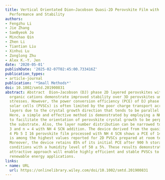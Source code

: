 ```yaml
---
title: Vertical Orientated Dion–Jacobson Quasi‐2D Perovskite Film with Improved Photovoltaic
  Performance and Stability
authors:
- Fengzhu Li
- Jie Zhang
- SaeByeok Jo
- Minchao Qin
- Zhen Li
- Tiantian Liu
- Xinhui Lu
- Zonglong Zhu
- Alex K.‐Y. Jen
date: '2020-05-01'
publishDate: '2025-02-07T02:45:00.733416Z'
publication_types:
- article-journal
publication: '*Small Methods*'
doi: 10.1002/smtd.201900831
abstract: Abstract  Dion–Jacobson (DJ) phase 2D layered perovskites with diammonium
  organic cations demonstrate improved stability over 3D perovskites under thermal/photo/moisture
  stresses. However, the power conversion efficiency (PCE) of DJ phase perovskite
  solar cells (PVSCs) is often limited by the poor charge transport across the perovskite
  layers due to the crystal growth direction that tends to be parallel to the substrate.
  Here, a simple and effective method is demonstrated by employing a NH 4 SCN additive
  to facilitate the orientation of perovskite crystal growth to be perpendicular to
  the substrate. Also, the layer number distribution can be narrowed to around n =
  3 and n = 4 with NH 4 SCN addition. The device derived from the quasi‐2D DJ (BDA)(MA)
  4 Pb 5 I 16 perovskite film processed with NH 4 SCN shows a PCE of 14.53%, which
  is among the highest values reported for 2D PVSCs prepared at room temperature.
  Moreover, the device retains 85% of its initial PCE after 900 h storage in ambient
  conditions with a humidity level of 50 ± 5%. These results demonstrate that this
  attractive approach will enable highly efficient and stable PVSCs to be made for
  renewable energy applications.
links:
- name: URL
  url: https://onlinelibrary.wiley.com/doi/10.1002/smtd.201900831
---
```

